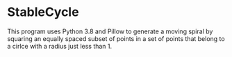# StableCycle
This program uses Python 3.8 and Pillow to generate a moving spiral by squaring an equally spaced subset of points in a set of points that belong to a cirlce with a radius just less than 1. 
